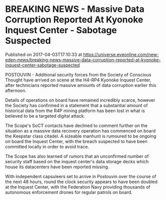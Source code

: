 # BREAKING NEWS - Massive Data Corruption Reported At Kyonoke Inquest Center - Sabotage Suspected
Published on 2017-04-03T17:10:33 at https://universe.eveonline.com/new-eden-news/breaking-news-massive-data-corruption-reported-at-kyonoke-inquest-center-sabotage-suspected

POSTOUVIN - Additional security forces from the Society of Conscious Thought have arrived on scene at the H4-RP4 Kyonoke Inquest Center, after technicians reported massive amounts of data corruption earlier this afternoon.

Details of operations on board have remained incredibly scarce, however the Society has confirmed in a statement that a substantial amount of historical data from the R4P mining platform has been lost in what is believed to be a targeted digital attack.

The Scope's SoCT contacts have declined to comment further on the situation as a massive data recovery operation has commenced on board the Keepstar class citadel. A sizeable manhunt is rumoured to be ongoing on board the Inquest Center, with the breach suspected to have been committed locally in order to avoid trace.

The Scope has also learned of rumors that an unconfirmed number of security staff based on the inquest center's data storage decks which house its datacenters have been reported missing.

With independent capsuleers set to arrive in Postouvin over the course of the next 48 hours, round the clock security appears to have been doubled at the Inquest Center, with the Federation Navy providing thousands of autonomous enforcement drones for regular patrols on board.
